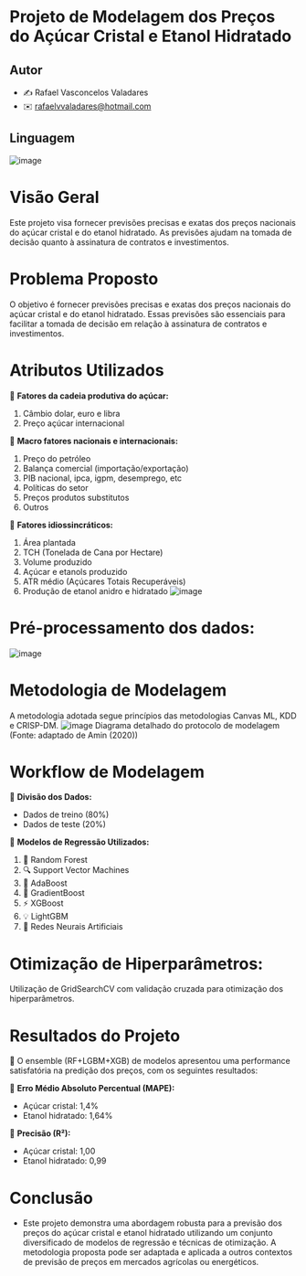 # Projeto de Modelagem dos Preços do Açúcar Cristal e Etanol Hidratado

## **Autor**
- ✍️ Rafael Vasconcelos Valadares
- ✉️ rafaelvvaladares@hotmail.com

## **Linguagem**
![image](https://github.com/RafaelVV/ML_PrecosAcucarEtanol/assets/10815345/2aa7ac57-64d2-4e82-a58f-e08b0f3e1f46)

# **Visão Geral**
Este projeto visa fornecer previsões precisas e exatas dos preços nacionais do açúcar cristal e do etanol hidratado. As previsões ajudam na tomada de decisão quanto à assinatura de contratos e investimentos.

# **Problema Proposto**
O objetivo é fornecer previsões precisas e exatas dos preços nacionais do açúcar cristal e do etanol hidratado. Essas previsões são essenciais para facilitar a tomada de decisão em relação à assinatura de contratos e investimentos.

# **Atributos Utilizados**
📌 **Fatores da cadeia produtiva do açúcar:**
1. Câmbio dolar, euro e libra
2. Preço açúcar internacional

📌 **Macro fatores nacionais e internacionais:**
1. Preço do petróleo
2. Balança comercial (importação/exportação)
3. PIB nacional, ipca, igpm, desemprego, etc
4. Políticas do setor
5. Preços produtos substitutos
6. Outros

📌 **Fatores idiossincráticos:**
1. Área plantada
2. TCH (Tonelada de Cana por Hectare)
3. Volume produzido
4. Açúcar e etanols produzido
5. ATR médio (Açúcares Totais Recuperáveis)
6. Produção de etanol anidro e hidratado
![image](https://github.com/RafaelVV/ML_PrecosAcucarEtanol/assets/10815345/2087b41a-3a3e-4345-bf51-60b62e898cb7)

# **Pré-processamento dos dados:**
![image](https://github.com/RafaelVV/ML_PrecosAcucarEtanol/assets/10815345/5dfd2a67-4bc8-4f05-a3a6-2031f8bd20c7)


# **Metodologia de Modelagem**
A metodologia adotada segue princípios das metodologias Canvas ML, KDD e CRISP-DM.
![image](https://github.com/RafaelVV/ML_PrecosAcucarEtanol/assets/10815345/56f5789a-f0c2-4b30-ba06-9f9fb6085c32)
Diagrama detalhado do protocolo de modelagem (Fonte: adaptado de Amin (2020))

# **Workflow de Modelagem**

📌 **Divisão dos Dados:**
- Dados de treino (80%)
- Dados de teste (20%)

📌 **Modelos de Regressão Utilizados:**
1. 🌳 Random Forest
2. 🔍 Support Vector Machines
3. 🚀 AdaBoost
4. 🌟 GradientBoost
5. ⚡ XGBoost
6. 💡 LightGBM
7. 🤖 Redes Neurais Artificiais

# **Otimização de Hiperparâmetros:**

Utilização de GridSearchCV com validação cruzada para otimização dos hiperparâmetros.

# **Resultados do Projeto**

🏅 O ensemble (RF+LGBM+XGB) de modelos apresentou uma performance satisfatória na predição dos preços, com os seguintes resultados:

📌 **Erro Médio Absoluto Percentual (MAPE):**

- Açúcar cristal: 1,4%
- Etanol hidratado: 1,64%

📌 **Precisão (R²):**

- Açúcar cristal: 1,00
- Etanol hidratado: 0,99

# **Conclusão**

- Este projeto demonstra uma abordagem robusta para a previsão dos preços do açúcar cristal e etanol hidratado utilizando um conjunto diversificado de modelos de regressão e técnicas de otimização. A metodologia proposta pode ser adaptada e aplicada a outros contextos de previsão de preços em mercados agrícolas ou energéticos.


